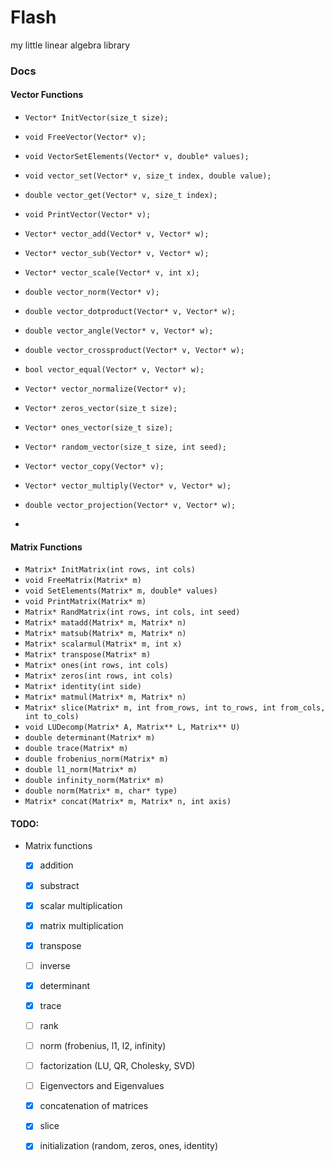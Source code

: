 # Flash
my little linear algebra library

### Docs

#### Vector Functions
- `Vector* InitVector(size_t size);`
- `void FreeVector(Vector* v);`
- `void VectorSetElements(Vector* v, double* values);`
- `void vector_set(Vector* v, size_t index, double value);`
- `double vector_get(Vector* v, size_t index);`
- `void PrintVector(Vector* v);`
- `Vector* vector_add(Vector* v, Vector* w);`
- `Vector* vector_sub(Vector* v, Vector* w);`
- `Vector* vector_scale(Vector* v, int x);`
- `double vector_norm(Vector* v);`
- `double vector_dotproduct(Vector* v, Vector* w);`
- `double vector_angle(Vector* v, Vector* w);`
- `double vector_crossproduct(Vector* v, Vector* w);`
- `bool vector_equal(Vector* v, Vector* w);`
- `Vector* vector_normalize(Vector* v);`
- `Vector* zeros_vector(size_t size);`
- `Vector* ones_vector(size_t size);`
- `Vector* random_vector(size_t size, int seed);`
- `Vector* vector_copy(Vector* v);`
- `Vector* vector_multiply(Vector* v, Vector* w);`
- `double vector_projection(Vector* v, Vector* w);`

- 

#### Matrix Functions
- `Matrix* InitMatrix(int rows, int cols)`
- `void FreeMatrix(Matrix* m)`
- `void SetElements(Matrix* m, double* values)`
- `void PrintMatrix(Matrix* m)`
- `Matrix* RandMatrix(int rows, int cols, int seed)`
- `Matrix* matadd(Matrix* m, Matrix* n)`
- `Matrix* matsub(Matrix* m, Matrix* n)`
- `Matrix* scalarmul(Matrix* m, int x)`
- `Matrix* transpose(Matrix* m)`
- `Matrix* ones(int rows, int cols)`
- `Matrix* zeros(int rows, int cols)`
- `Matrix* identity(int side)`
- `Matrix* matmul(Matrix* m, Matrix* n)`
- `Matrix* slice(Matrix* m, int from_rows, int to_rows, int from_cols, int to_cols)`
- `void LUDecomp(Matrix* A, Matrix** L, Matrix** U)`
- `double determinant(Matrix* m)`
- `double trace(Matrix* m)`
- `double frobenius_norm(Matrix* m)`
- `double l1_norm(Matrix* m)`
- `double infinity_norm(Matrix* m)`
- `double norm(Matrix* m, char* type)`
- `Matrix* concat(Matrix* m, Matrix* n, int axis)`

#### TODO: 
- Matrix functions
    - [x] addition
    - [x] substract
    - [x] scalar multiplication
    - [x] matrix multiplication
    - [x] transpose
    - [ ] inverse
    - [x] determinant
    - [x] trace
    - [ ] rank 
    - [ ] norm (frobenius, l1, l2, infinity)
    - [ ] factorization (LU, QR, Cholesky, SVD)
    - [ ] Eigenvectors and Eigenvalues 
    - [x] concatenation of matrices
    - [x] slice
    - [x] initialization (random, zeros, ones, identity)


